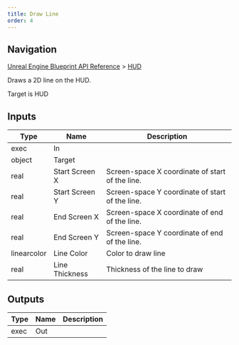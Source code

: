```yaml
---
title: Draw Line
order: 4
---
```

## Navigation

[Unreal Engine Blueprint API Reference](https://dev.epicgames.com/documentation/en-us/unreal-engine/BlueprintAPI) > [HUD](https://dev.epicgames.com/documentation/en-us/unreal-engine/BlueprintAPI/HUD)

Draws a 2D line on the HUD.

Target is HUD

## Inputs

| Type | Name | Description |
| --- | --- | --- |
| exec | In |  |
| object | Target |  |
| real | Start Screen X | Screen-space X coordinate of start of the line. |
| real | Start Screen Y | Screen-space Y coordinate of start of the line. |
| real | End Screen X | Screen-space X coordinate of end of the line. |
| real | End Screen Y | Screen-space Y coordinate of end of the line. |
| linearcolor | Line Color | Color to draw line |
| real | Line Thickness | Thickness of the line to draw |

## Outputs

| Type | Name | Description |
| --- | --- | --- |
| exec | Out |  |
